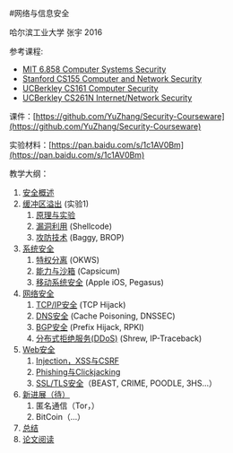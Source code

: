 #网络与信息安全

哈尔滨工业大学 张宇 2016

参考课程: 

- [MIT 6.858 Computer Systems Security](http://ocw.mit.edu/courses/electrical-engineering-and-computer-science/6-858-computer-systems-security-fall-2014/index.htm) 
- [Stanford CS155 Computer and Network Security](https://crypto.stanford.edu/cs155/)
- [UCBerkley CS161 Computer Security](http://inst.eecs.berkeley.edu/~cs161/fa16/)
- [UCBerkley CS261N Internet/Network Security](http://www.icir.org/vern/cs261n/)

课件：[https://github.com/YuZhang/Security-Courseware](https://github.com/YuZhang/Security-Courseware)

实验材料：[https://pan.baidu.com/s/1c1AV0Bm](https://pan.baidu.com/s/1c1AV0Bm)

教学大纲：

1. [安全概述](introduction.md)
2. [缓冲区溢出](buffer-overflow) (实验1) 
	1. [原理与实验](buffer-overflow/buffer-overflow-1.md)
	2. [漏洞利用](buffer-overflow/buffer-overflow-2.md) (Shellcode)
	3. [攻防技术](buffer-overflow/buffer-overflow-3.md) (Baggy, BROP)
3. [系统安全](system-security)
	1. [特权分离](system-security/privilege-separation.md) (OKWS) 
	2. [能力与沙箱](system-security/capabilities-sandbox.md) (Capsicum)
	3. [移动系统安全](system-security/ios-security.md) (Apple iOS, Pegasus)
4. [网络安全](network-security)
 	1. [TCP/IP安全](network-security/tcp-ip-sec.md) (TCP Hijack)
	2. [DNS安全](network-security/dns-sec.pptx) (Cache Poisoning, DNSSEC)
	3. [BGP安全](network-security/bgp-sec.pptx) (Prefix Hijack, RPKI)
	4. [分布式拒绝服务(DDoS)](network-security/ddos.md) (Shrew, IP-Traceback)
5. [Web安全](web-security) 
	1. [Injection，XSS与CSRF](web-security/web-sec-1.md)
	2.  [Phishing与Clickjacking](web-security/web-sec-2.md)
	3.  [SSL/TLS安全](web-security/tls.md)（BEAST, CRIME, POODLE, 3HS...）
6. [新进展（待）]()
	1. 匿名通信（Tor，）
	2. BitCoin（...）
7. [总结](summary.md)
8. [论文阅读](reading.md)